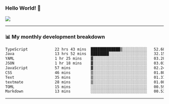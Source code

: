 ### Hello World! 👋

<a>
  <img align="center" src="https://github-readme-stats.vercel.app/api?username=megatunger&count_private=true&include_all_commits=true&bg_color=30,56CCF2,2F80ED&title_color=fff&text_color=fff" />
</a>

------
### 📊 My monthly development breakdown

<!--START_SECTION:waka-->

```txt
TypeScript            22 hrs 43 mins  █████████████▒░░░░░░░░░░░   52.68 %
Java                  13 hrs 52 mins  ████████░░░░░░░░░░░░░░░░░   32.15 %
YAML                  1 hr 25 mins    ▓░░░░░░░░░░░░░░░░░░░░░░░░   03.28 %
JSON                  1 hr 18 mins    ▓░░░░░░░░░░░░░░░░░░░░░░░░   03.03 %
JavaScript            57 mins         ▓░░░░░░░░░░░░░░░░░░░░░░░░   02.24 %
CSS                   46 mins         ▒░░░░░░░░░░░░░░░░░░░░░░░░   01.80 %
Text                  35 mins         ▒░░░░░░░░░░░░░░░░░░░░░░░░   01.37 %
textmate              28 mins         ▒░░░░░░░░░░░░░░░░░░░░░░░░   01.08 %
TOML                  15 mins         ░░░░░░░░░░░░░░░░░░░░░░░░░   00.59 %
Markdown              13 mins         ░░░░░░░░░░░░░░░░░░░░░░░░░   00.53 %
```

<!--END_SECTION:waka-->

------
